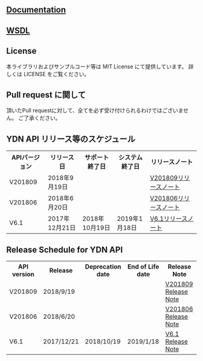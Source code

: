 ## [Documentation](/docs)

## [WSDL](/wsdl)

## License
本ライブラリおよびサンプルコード等は MIT License にて提供しています。
詳しくは LICENSE をご覧ください。
 
## Pull request に関して
頂いたPull requestに対して、全てを必ず受け付けられるわけではございません。
ご了承ください。

## YDN API リリース等のスケジュール
<table class="standard">
<tbody>
<tr>
 <th>APIバージョン</th>
 <th>リリース日</th>
 <th>サポート終了日</th>
 <th>システム終了日</th>
 <th>リリースノート</th>
</tr>
<tr>
 <td>V201809</td>
 <td>2018年9月19日</td>
 <td></td>
 <td></td>
 <td><a href="../../blob/201809/docs/ja/releasenotes.md">V201809リリースノート</a></td>
</tr>
<tr>
 <td>V201806</td>
 <td>2018年6月20日</td>
 <td></td>
 <td></td>
 <td><a href="../../blob/201806/docs/ja/releasenotes.md">V201806リリースノート</a></td>
</tr>
<tr>
 <td>V6.1</td>
 <td>2017年12月21日</td>
 <td>2018年10月19日</td>
 <td>2019年1月18日</td>
 <td><a href="../../blob/6.1/docs/ja/releasenotes.md">V6.1リリースノート</a></td>
</td>
</tr>
</tbody>
</table>

## Release Schedule for YDN API
<table class="standard">
<tbody>
<tr>
 <th>API version</th>
 <th>Release</th>
 <th>Deprecation date</th>
 <th>End of Life date</th>
 <th>Release Note</th>
</tr>
<tr>
 <td>V201809</td>
 <td>2018/9/19</td>
 <td></td>
 <td></td>
 <td><a href="../../blob/201809/docs/en/releasenotes.md">V201809 Release Note</a></td>
</tr>
<tr>
 <td>V201806</td>
 <td>2018/6/20</td>
 <td></td>
 <td></td>
 <td><a href="../../blob/201806/docs/en/releasenotes.md">V201806 Release Note</a></td>
</tr>
<tr>
 <td>V6.1</td>
 <td>2017/12/21</td>
 <td>2018/10/19</td>
 <td>2019/1/18</td>
 <td><a href="../../blob/6.1/docs/en/releasenotes.md">V6.1 Release Note</a></td>
</td>
</tr>
</tbody>
</table>
